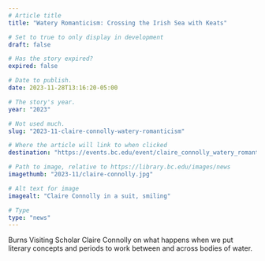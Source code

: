 ```yaml
---
# Article title
title: "Watery Romanticism: Crossing the Irish Sea with Keats"

# Set to true to only display in development
draft: false

# Has the story expired?
expired: false

# Date to publish. 
date: 2023-11-28T13:16:20-05:00

# The story's year.
year: "2023"

# Not used much.
slug: "2023-11-claire-connolly-watery-romanticism"

# Where the article will link to when clicked
destination: "https://events.bc.edu/event/claire_connolly_watery_romanticism_crossing_the_irish_sea_with_keats"

# Path to image, relative to https://library.bc.edu/images/news
imagethumb: "2023-11/claire-connolly.jpg"

# Alt text for image
imagealt: "Claire Connolly in a suit, smiling"

# Type
type: "news"
---
```


Burns Visiting Scholar Claire Connolly on what happens when we put literary concepts and periods to work between and across bodies of water.
